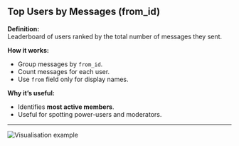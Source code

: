 ## Top Users by Messages (from_id)

**Definition:**  
Leaderboard of users ranked by the total number of messages they sent.

**How it works:**
- Group messages by `from_id`.
- Count messages for each user.
- Use `from` field only for display names.

**Why it’s useful:**
- Identifies **most active members**.
- Useful for spotting power-users and moderators.

---

![Visualisation example](active_users_per_month.png)